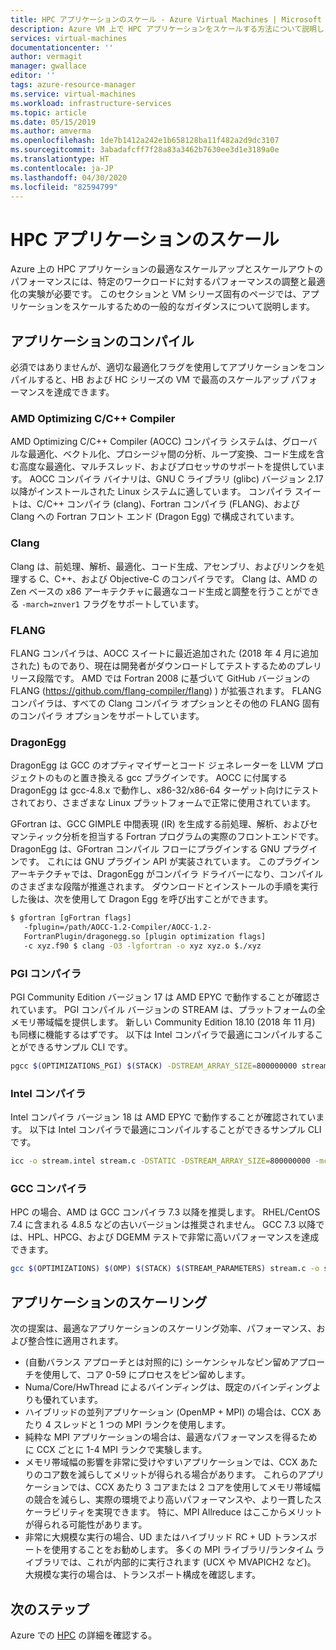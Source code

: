 ```yaml
---
title: HPC アプリケーションのスケール - Azure Virtual Machines | Microsoft Docs
description: Azure VM 上で HPC アプリケーションをスケールする方法について説明します。
services: virtual-machines
documentationcenter: ''
author: vermagit
manager: gwallace
editor: ''
tags: azure-resource-manager
ms.service: virtual-machines
ms.workload: infrastructure-services
ms.topic: article
ms.date: 05/15/2019
ms.author: amverma
ms.openlocfilehash: 1de7b1412a242e1b658128ba11f482a2d9dc3107
ms.sourcegitcommit: 3abadafcff7f28a83a3462b7630ee3d1e3189a0e
ms.translationtype: HT
ms.contentlocale: ja-JP
ms.lasthandoff: 04/30/2020
ms.locfileid: "82594799"
---
```

# <a name="scaling-hpc-applications"></a>HPC アプリケーションのスケール

Azure 上の HPC アプリケーションの最適なスケールアップとスケールアウトのパフォーマンスには、特定のワークロードに対するパフォーマンスの調整と最適化の実験が必要です。 このセクションと VM シリーズ固有のページでは、アプリケーションをスケールするための一般的なガイダンスについて説明します。

## <a name="compiling-applications"></a>アプリケーションのコンパイル

必須ではありませんが、適切な最適化フラグを使用してアプリケーションをコンパイルすると、HB および HC シリーズの VM で最高のスケールアップ パフォーマンスを達成できます。

### <a name="amd-optimizing-cc-compiler"></a>AMD Optimizing C/C++ Compiler

AMD Optimizing C/C++ Compiler (AOCC) コンパイラ システムは、グローバルな最適化、ベクトル化、プロシージャ間の分析、ループ変換、コード生成を含む高度な最適化、マルチスレッド、およびプロセッサのサポートを提供しています。 AOCC コンパイラ バイナリは、GNU C ライブラリ (glibc) バージョン 2.17 以降がインストールされた Linux システムに適しています。 コンパイラ スイートは、C/C++ コンパイラ (clang)、Fortran コンパイラ (FLANG)、および Clang への Fortran フロント エンド (Dragon Egg) で構成されています。

### <a name="clang"></a>Clang

Clang は、前処理、解析、最適化、コード生成、アセンブリ、およびリンクを処理する C、C++、および Objective-C のコンパイラです。 Clang は、AMD の Zen ベースの x86 アーキテクチャに最適なコード生成と調整を行うことができる `-march=znver1` フラグをサポートしています。

### <a name="flang"></a>FLANG

FLANG コンパイラは、AOCC スイートに最近追加された (2018 年 4 月に追加された) ものであり、現在は開発者がダウンロードしてテストするためのプレリリース段階です。 AMD では Fortran 2008 に基づいて GitHub バージョンの FLANG (https://github.com/flang-compiler/flang) ) が拡張されます。 FLANG コンパイラは、すべての Clang コンパイラ オプションとその他の FLANG 固有のコンパイラ オプションをサポートしています。

### <a name="dragonegg"></a>DragonEgg

DragonEgg は GCC のオプティマイザーとコード ジェネレーターを LLVM プロジェクトのものと置き換える gcc プラグインです。 AOCC に付属する DragonEgg は gcc-4.8.x で動作し、x86-32/x86-64 ターゲット向けにテストされており、さまざまな Linux プラットフォームで正常に使用されています。

GFortran は、GCC GIMPLE 中間表現 (IR) を生成する前処理、解析、およびセマンティック分析を担当する Fortran プログラムの実際のフロントエンドです。 DragonEgg は、GFortran コンパイル フローにプラグインする GNU プラグインです。 これには GNU プラグイン API が実装されています。 このプラグイン アーキテクチャでは、DragonEgg がコンパイラ ドライバーになり、コンパイルのさまざまな段階が推進されます。  ダウンロードとインストールの手順を実行した後は、次を使用して Dragon Egg を呼び出すことができます。 

```bash
$ gfortran [gFortran flags] 
   -fplugin=/path/AOCC-1.2-Compiler/AOCC-1.2-     
   FortranPlugin/dragonegg.so [plugin optimization flags]     
   -c xyz.f90 $ clang -O3 -lgfortran -o xyz xyz.o $./xyz
```
   
### <a name="pgi-compiler"></a>PGI コンパイラ
PGI Community Edition バージョン 17 は AMD EPYC で動作することが確認されています。 PGI コンパイル バージョンの STREAM は、プラットフォームの全メモリ帯域幅を提供します。 新しい Community Edition 18.10 (2018 年 11 月) も同様に機能するはずです。 以下は Intel コンパイラで最適にコンパイルすることができるサンプル CLI です。

```bash
pgcc $(OPTIMIZATIONS_PGI) $(STACK) -DSTREAM_ARRAY_SIZE=800000000 stream.c -o stream.pgi
```

### <a name="intel-compiler"></a>Intel コンパイラ
Intel コンパイラ バージョン 18 は AMD EPYC で動作することが確認されています。 以下は Intel コンパイラで最適にコンパイルすることができるサンプル CLI です。

```bash
icc -o stream.intel stream.c -DSTATIC -DSTREAM_ARRAY_SIZE=800000000 -mcmodel=large -shared-intel -Ofast –qopenmp
```

### <a name="gcc-compiler"></a>GCC コンパイラ 
HPC の場合、AMD は GCC コンパイラ 7.3 以降を推奨します。 RHEL/CentOS 7.4 に含まれる 4.8.5 などの古いバージョンは推奨されません。 GCC 7.3 以降では、HPL、HPCG、および DGEMM テストで非常に高いパフォーマンスを達成できます。

```bash
gcc $(OPTIMIZATIONS) $(OMP) $(STACK) $(STREAM_PARAMETERS) stream.c -o stream.gcc
```

## <a name="scaling-applications"></a>アプリケーションのスケーリング 

次の提案は、最適なアプリケーションのスケーリング効率、パフォーマンス、および整合性に適用されます。

* (自動バランス アプローチとは対照的に) シーケンシャルなピン留めアプローチを使用して、コア 0-59 にプロセスをピン留めします。 
* Numa/Core/HwThread によるバインディングは、既定のバインディングよりも優れています。
* ハイブリッドの並列アプリケーション (OpenMP + MPI) の場合は、CCX あたり 4 スレッドと 1 つの MPI ランクを使用します。
* 純粋な MPI アプリケーションの場合は、最適なパフォーマンスを得るために CCX ごとに 1-4 MPI ランクで実験します。
* メモリ帯域幅の影響を非常に受けやすいアプリケーションでは、CCX あたりのコア数を減らしてメリットが得られる場合があります。 これらのアプリケーションでは、CCX あたり 3 コアまたは 2 コアを使用してメモリ帯域幅の競合を減らし、実際の環境でより高いパフォーマンスや、より一貫したスケーラビリティを実現できます。 特に、MPI Allreduce はここからメリットが得られる可能性があります。
* 非常に大規模な実行の場合、UD またはハイブリッド RC + UD トランスポートを使用することをお勧めします。 多くの MPI ライブラリ/ランタイム ライブラリでは、これが内部的に実行されます (UCX や MVAPICH2 など)。 大規模な実行の場合は、トランスポート構成を確認します。

## <a name="next-steps"></a>次のステップ

Azure での [HPC](https://docs.microsoft.com/azure/architecture/topics/high-performance-computing/) の詳細を確認する。
